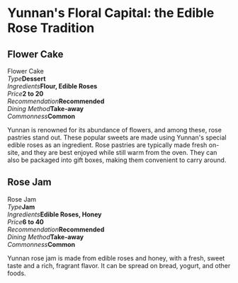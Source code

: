 # Yunnan's Floral Capital: the Edible Rose Tradition

## Flower Cake

<Chinese word="鲜花饼">
<template #pinyin></template>
Flower Cake
</Chinese>

<Description>
<div><i>Type</i><b>Dessert</b></div>
<div><i>Ingredients</i><b>Flour, Edible Roses</b></div>
<div><i>Price</i><b><CNY>2</CNY> to <CNY>20</CNY></b></div>
<div><i>Recommendation</i><b>Recommended</b></div>
<div><i>Dining Method</i><b>Take-away</b></div>
<div><i>Commonness</i><b>Common</b></div>
</Description>

Yunnan is renowned for its abundance of flowers, and among these, rose pastries stand out. These popular sweets are made using Yunnan's special edible roses as an ingredient. Rose pastries are typically made fresh on-site, and they are best enjoyed while still warm from the oven. They can also be packaged into gift boxes, making them convenient to carry around.

## Rose Jam

<Chinese word="玫瑰花酱">
<template #pinyin></template>
Rose Jam
</Chinese>

<Description>
<div><i>Type</i><b>Jam</b></div>
<div><i>Ingredients</i><b>Edible Roses, Honey</b></div>
<div><i>Price</i><b><CNY>6</CNY> to <CNY>40</CNY></b></div>
<div><i>Recommendation</i><b>Recommended</b></div>
<div><i>Dining Method</i><b>Take-away</b></div>
<div><i>Commonness</i><b>Common</b></div>
</Description>

Yunnan rose jam is made from edible roses and honey, with a fresh, sweet taste and a rich, fragrant flavor. It can be spread on bread, yogurt, and other foods.